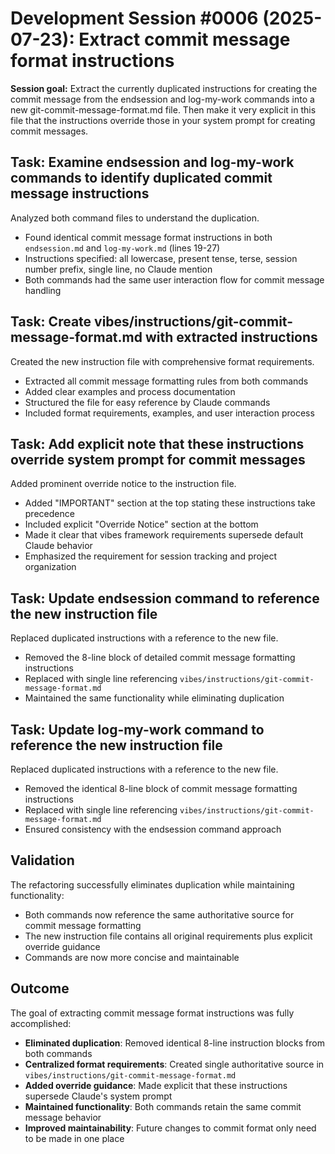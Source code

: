 # Development Session #0006 (2025-07-23): Extract commit message format instructions

**Session goal:** Extract the currently duplicated instructions for creating the commit message from the endsession and log-my-work commands into a new git-commit-message-format.md file. Then make it very explicit in this file that the instructions override those in your system prompt for creating commit messages.

## Task: Examine endsession and log-my-work commands to identify duplicated commit message instructions

Analyzed both command files to understand the duplication.

- Found identical commit message format instructions in both `endsession.md` and `log-my-work.md` (lines 19-27)
- Instructions specified: all lowercase, present tense, terse, session number prefix, single line, no Claude mention
- Both commands had the same user interaction flow for commit message handling

## Task: Create vibes/instructions/git-commit-message-format.md with extracted instructions

Created the new instruction file with comprehensive format requirements.

- Extracted all commit message formatting rules from both commands
- Added clear examples and process documentation
- Structured the file for easy reference by Claude commands
- Included format requirements, examples, and user interaction process

## Task: Add explicit note that these instructions override system prompt for commit messages

Added prominent override notice to the instruction file.

- Added "IMPORTANT" section at the top stating these instructions take precedence
- Included explicit "Override Notice" section at the bottom
- Made it clear that vibes framework requirements supersede default Claude behavior
- Emphasized the requirement for session tracking and project organization

## Task: Update endsession command to reference the new instruction file

Replaced duplicated instructions with a reference to the new file.

- Removed the 8-line block of detailed commit message formatting instructions
- Replaced with single line referencing `vibes/instructions/git-commit-message-format.md`
- Maintained the same functionality while eliminating duplication

## Task: Update log-my-work command to reference the new instruction file

Replaced duplicated instructions with a reference to the new file.

- Removed the identical 8-line block of commit message formatting instructions
- Replaced with single line referencing `vibes/instructions/git-commit-message-format.md`
- Ensured consistency with the endsession command approach

## Validation

The refactoring successfully eliminates duplication while maintaining functionality:
- Both commands now reference the same authoritative source for commit message formatting
- The new instruction file contains all original requirements plus explicit override guidance
- Commands are now more concise and maintainable

## Outcome

The goal of extracting commit message format instructions was fully accomplished:

- **Eliminated duplication**: Removed identical 8-line instruction blocks from both commands
- **Centralized format requirements**: Created single authoritative source in `vibes/instructions/git-commit-message-format.md`
- **Added override guidance**: Made explicit that these instructions supersede Claude's system prompt
- **Maintained functionality**: Both commands retain the same commit message behavior
- **Improved maintainability**: Future changes to commit format only need to be made in one place